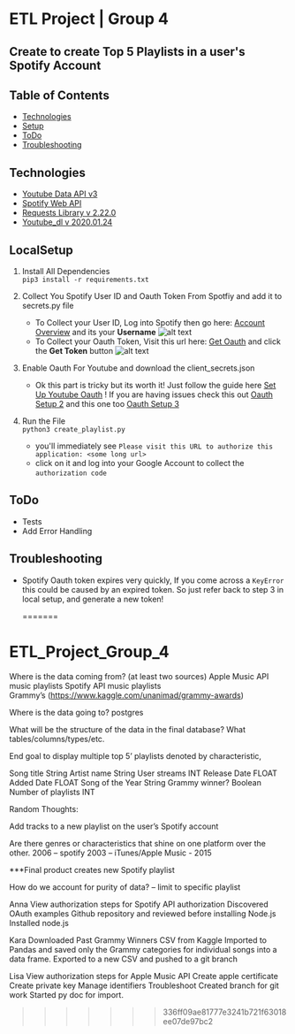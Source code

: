 # ETL Project | Group 4

## Create to create Top 5 Playlists in a user's Spotify Account 

## Table of Contents
* [Technologies](#Technologies)
* [Setup](#LocalSetup)
* [ToDo](#ToDo)
* [Troubleshooting](#Troubleshooting)


## Technologies
* [Youtube Data API v3]
* [Spotify Web API]
* [Requests Library v 2.22.0]
* [Youtube_dl v 2020.01.24]

## LocalSetup
1) Install All Dependencies   
`pip3 install -r requirements.txt`

2) Collect You Spotify User ID and Oauth Token From Spotfiy and add it to secrets.py file
    * To Collect your User ID, Log into Spotify then go here: [Account Overview] and its your **Username**
    ![alt text](images/userid.png)
    * To Collect your Oauth Token, Visit this url here: [Get Oauth] and click the **Get Token** button
    ![alt text](images/spotify_token.png)

3) Enable Oauth For Youtube and download the client_secrets.json   
    * Ok this part is tricky but its worth it! Just follow the guide here [Set Up Youtube Oauth] ! 
    If you are having issues check this out [Oauth Setup 2] and this one too [Oauth Setup 3] 

4) Run the File  
`python3 create_playlist.py`   
    * you'll immediately see `Please visit this URL to authorize this application: <some long url>`
    * click on it and log into your Google Account to collect the `authorization code`


## ToDo
* Tests
* Add Error Handling

## Troubleshooting
* Spotify Oauth token expires very quickly, If you come across a `KeyError` this could
be caused by an expired token. So just refer back to step 3 in local setup, and generate a new
token!  


   [Youtube Data API v3]: <https://developers.google.com/youtube/v3>
   [Spotify Web API]: <https://developer.spotify.com/documentation/web-api/>
   [Requests Library v 2.22.0]: <https://requests.readthedocs.io/en/master/>
   [Account Overview]: <https://www.spotify.com/us/account/overview/>
   [Get Oauth]: <https://developer.spotify.com/console/post-playlists/>
   [Set Up Youtube Oauth]: <https://developers.google.com/youtube/v3/getting-started/>
   [Oauth Setup 2]:<https://stackoverflow.com/questions/11485271/google-oauth-2-authorization-error-redirect-uri-mismatch/>
   [Youtube Video]:<https://www.youtube.com/watch?v=7J_qcttfnJA/>
   [Youtube_dl v 2020.01.24]:<https://github.com/ytdl-org/youtube-dl/>
   [Oauth Setup 3]:<https://github.com/googleapis/google-api-python-client/blob/master/docs/client-secrets.md/>
=======
# ETL_Project_Group_4
Where is the data coming from? (at least two sources)
Apple Music API music playlists 
Spotify API music playlists  
Grammy’s (https://www.kaggle.com/unanimad/grammy-awards)

Where is the data going to? 
postgres

What will be the structure of the data in the final database? What tables/columns/types/etc.

End goal to display multiple top 5’ playlists denoted by characteristic, 

Song title 		String
Artist name 		String
User streams 	INT
Release Date 	FLOAT
Added Date 		FLOAT
Song of the Year 	String
Grammy winner?	Boolean
Number of playlists	INT


Random Thoughts:

Add tracks to a new playlist on the user’s Spotify account

Are there genres or characteristics that shine on one platform over the other.
2006 – spotify
2003 – iTunes/Apple Music - 2015

***Final product creates new Spotify playlist 
 
How do we account for purity of data? – limit to specific playlist

Anna
View authorization steps for Spotify API authorization
Discovered OAuth examples Github repository and reviewed before installing Node.js
Installed node.js

Kara
Downloaded Past Grammy Winners CSV from Kaggle
Imported to Pandas and saved only the Grammy categories for individual songs into a data frame.
Exported to a new CSV and pushed to a git branch

Lisa
View authorization steps for Apple Music API
Create apple certificate
Create private key
Manage identifiers
Troubleshoot 
Created branch for git work
Started py doc for import.
>>>>>>> 336ff09ae81777e3241b721f63018ee07de97bc2
